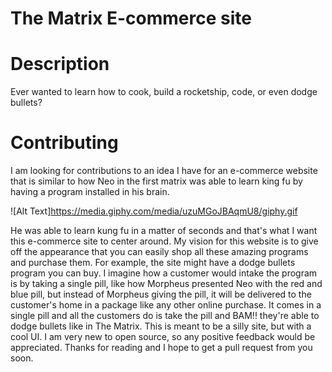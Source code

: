 # The Matrix E-commerce site

# Description
  Ever wanted to learn how to cook, build a rocketship, code, or even dodge bullets? 
  
# Contributing 
  I am looking for contributions to an idea I have for an e-commerce website that is similar to how Neo in the first matrix was able to learn king fu by having a  program installed in his brain. 
  
  ![Alt Text]https://media.giphy.com/media/uzuMGoJBAqmU8/giphy.gif
  
  He was able to learn kung fu in a matter of seconds and that's what I want this e-commerce site to center around. My vision for this website is to give off the appearance that you can easily shop all these amazing programs and purchase them. For example, the site might have a dodge bullets program you can buy. I imagine how a customer would intake the program is by taking a single pill, like how Morpheus presented Neo with the red and blue pill, but instead of Morpheus giving the pill, it will be delivered to the customer's home in a package like any other online purchase. It comes in a single pill and all the customers do is take the pill and BAM!! they're able to dodge bullets like in The Matrix. This is meant to be a silly site, but with a cool UI. I am very new to open source, so any positive feedback would be appreciated. Thanks for reading and I hope to get a pull request from you soon.


